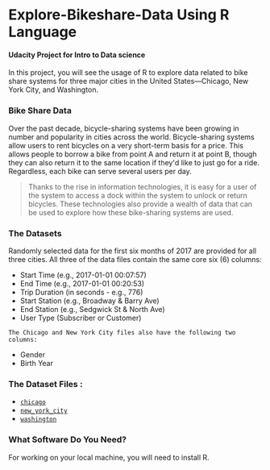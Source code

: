 # Explore-Bikeshare-Data Using R Language
#### Udacity Project for Intro to Data science

In this project, you will see the usage of R to explore data related to bike share systems for three major cities in the United States—Chicago, New York City, and Washington.

### Bike Share Data
Over the past decade, bicycle-sharing systems have been growing in number and popularity in cities across the world. Bicycle-sharing systems allow users to rent bicycles on a very short-term basis for a price. This allows people to borrow a bike from point A and return it at point B, though they can also return it to the same location if they'd like to just go for a ride. Regardless, each bike can serve several users per day.

>
> Thanks to the rise in information technologies, it is easy for a user of the system to access a dock within the system to unlock or return bicycles. These technologies also provide a wealth of data that can be used to explore how these bike-sharing systems are used.
>

### The Datasets
Randomly selected data for the first six months of 2017 are provided for all three cities. All three of the data files contain the same core six (6) columns:

* Start Time (e.g., 2017-01-01 00:07:57)
* End Time (e.g., 2017-01-01 00:20:53)
* Trip Duration (in seconds - e.g., 776)
* Start Station (e.g., Broadway & Barry Ave)
* End Station (e.g., Sedgwick St & North Ave)
* User Type (Subscriber or Customer)
>
` The Chicago and New York City files also have the following two columns: `
* Gender
* Birth Year

### The Dataset Files :
* [`chicago`](https://github.com/hagar912/Explore-Bikeshare-Data---R/blob/master/chicago.zip)
* [`new_york_city`](https://github.com/hagar912/Explore-Bikeshare-Data---R/blob/master/new_york_city.zip)
* [`washington`](https://github.com/hagar912/Explore-Bikeshare-Data---R/blob/master/washington.zip)


 ### What Software Do You Need?
 For working on your local machine, you will need to install R.
 
 
